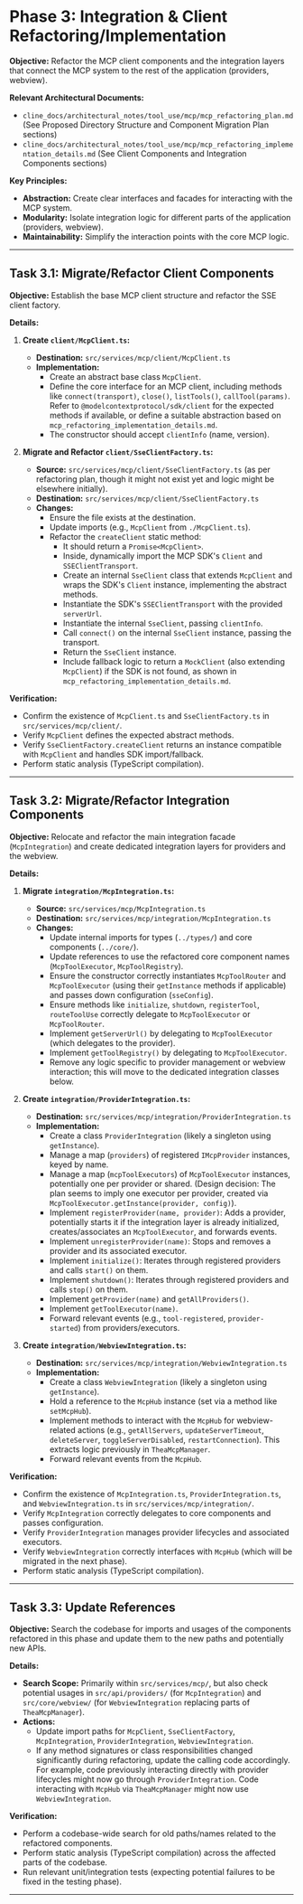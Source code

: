 # Phase 3: Integration & Client Refactoring/Implementation

**Objective:** Refactor the MCP client components and the integration layers that connect the MCP system to the rest of the application (providers, webview).

**Relevant Architectural Documents:**
*   `cline_docs/architectural_notes/tool_use/mcp/mcp_refactoring_plan.md` (See Proposed Directory Structure and Component Migration Plan sections)
*   `cline_docs/architectural_notes/tool_use/mcp/mcp_refactoring_implementation_details.md` (See Client Components and Integration Components sections)

**Key Principles:**
*   **Abstraction:** Create clear interfaces and facades for interacting with the MCP system.
*   **Modularity:** Isolate integration logic for different parts of the application (providers, webview).
*   **Maintainability:** Simplify the interaction points with the core MCP logic.

---

## Task 3.1: Migrate/Refactor Client Components

**Objective:** Establish the base MCP client structure and refactor the SSE client factory.

**Details:**

1.  **Create `client/McpClient.ts`:**
    *   **Destination:** `src/services/mcp/client/McpClient.ts`
    *   **Implementation:**
        *   Create an abstract base class `McpClient`.
        *   Define the core interface for an MCP client, including methods like `connect(transport)`, `close()`, `listTools()`, `callTool(params)`. Refer to `@modelcontextprotocol/sdk/client` for the expected methods if available, or define a suitable abstraction based on `mcp_refactoring_implementation_details.md`.
        *   The constructor should accept `clientInfo` (name, version).

2.  **Migrate and Refactor `client/SseClientFactory.ts`:**
    *   **Source:** `src/services/mcp/client/SseClientFactory.ts` (as per refactoring plan, though it might not exist yet and logic might be elsewhere initially).
    *   **Destination:** `src/services/mcp/client/SseClientFactory.ts`
    *   **Changes:**
        *   Ensure the file exists at the destination.
        *   Update imports (e.g., `McpClient` from `./McpClient.ts`).
        *   Refactor the `createClient` static method:
            *   It should return a `Promise<McpClient>`.
            *   Inside, dynamically import the MCP SDK's `Client` and `SSEClientTransport`.
            *   Create an internal `SseClient` class that extends `McpClient` and wraps the SDK's `Client` instance, implementing the abstract methods.
            *   Instantiate the SDK's `SSEClientTransport` with the provided `serverUrl`.
            *   Instantiate the internal `SseClient`, passing `clientInfo`.
            *   Call `connect()` on the internal `SseClient` instance, passing the transport.
            *   Return the `SseClient` instance.
            *   Include fallback logic to return a `MockClient` (also extending `McpClient`) if the SDK is not found, as shown in `mcp_refactoring_implementation_details.md`.

**Verification:**
*   Confirm the existence of `McpClient.ts` and `SseClientFactory.ts` in `src/services/mcp/client/`.
*   Verify `McpClient` defines the expected abstract methods.
*   Verify `SseClientFactory.createClient` returns an instance compatible with `McpClient` and handles SDK import/fallback.
*   Perform static analysis (TypeScript compilation).

---

## Task 3.2: Migrate/Refactor Integration Components

**Objective:** Relocate and refactor the main integration facade (`McpIntegration`) and create dedicated integration layers for providers and the webview.

**Details:**

1.  **Migrate `integration/McpIntegration.ts`:**
    *   **Source:** `src/services/mcp/McpIntegration.ts`
    *   **Destination:** `src/services/mcp/integration/McpIntegration.ts`
    *   **Changes:**
        *   Update internal imports for types (`../types/`) and core components (`../core/`).
        *   Update references to use the refactored core component names (`McpToolExecutor`, `McpToolRegistry`).
        *   Ensure the constructor correctly instantiates `McpToolRouter` and `McpToolExecutor` (using their `getInstance` methods if applicable) and passes down configuration (`sseConfig`).
        *   Ensure methods like `initialize`, `shutdown`, `registerTool`, `routeToolUse` correctly delegate to `McpToolExecutor` or `McpToolRouter`.
        *   Implement `getServerUrl()` by delegating to `McpToolExecutor` (which delegates to the provider).
        *   Implement `getToolRegistry()` by delegating to `McpToolExecutor`.
        *   Remove any logic specific to provider management or webview interaction; this will move to the dedicated integration classes below.

2.  **Create `integration/ProviderIntegration.ts`:**
    *   **Destination:** `src/services/mcp/integration/ProviderIntegration.ts`
    *   **Implementation:**
        *   Create a class `ProviderIntegration` (likely a singleton using `getInstance`).
        *   Manage a map (`providers`) of registered `IMcpProvider` instances, keyed by name.
        *   Manage a map (`mcpToolExecutors`) of `McpToolExecutor` instances, potentially one per provider or shared. (Design decision: The plan seems to imply one executor per provider, created via `McpToolExecutor.getInstance(provider, config)`).
        *   Implement `registerProvider(name, provider)`: Adds a provider, potentially starts it if the integration layer is already initialized, creates/associates an `McpToolExecutor`, and forwards events.
        *   Implement `unregisterProvider(name)`: Stops and removes a provider and its associated executor.
        *   Implement `initialize()`: Iterates through registered providers and calls `start()` on them.
        *   Implement `shutdown()`: Iterates through registered providers and calls `stop()` on them.
        *   Implement `getProvider(name)` and `getAllProviders()`.
        *   Implement `getToolExecutor(name)`.
        *   Forward relevant events (e.g., `tool-registered`, `provider-started`) from providers/executors.

3.  **Create `integration/WebviewIntegration.ts`:**
    *   **Destination:** `src/services/mcp/integration/WebviewIntegration.ts`
    *   **Implementation:**
        *   Create a class `WebviewIntegration` (likely a singleton using `getInstance`).
        *   Hold a reference to the `McpHub` instance (set via a method like `setMcpHub`).
        *   Implement methods to interact with the `McpHub` for webview-related actions (e.g., `getAllServers`, `updateServerTimeout`, `deleteServer`, `toggleServerDisabled`, `restartConnection`). This extracts logic previously in `TheaMcpManager`.
        *   Forward relevant events from the `McpHub`.

**Verification:**
*   Confirm the existence of `McpIntegration.ts`, `ProviderIntegration.ts`, and `WebviewIntegration.ts` in `src/services/mcp/integration/`.
*   Verify `McpIntegration` correctly delegates to core components and passes configuration.
*   Verify `ProviderIntegration` manages provider lifecycles and associated executors.
*   Verify `WebviewIntegration` correctly interfaces with `McpHub` (which will be migrated in the next phase).
*   Perform static analysis (TypeScript compilation).

---

## Task 3.3: Update References

**Objective:** Search the codebase for imports and usages of the components refactored in this phase and update them to the new paths and potentially new APIs.

**Details:**
*   **Search Scope:** Primarily within `src/services/mcp/`, but also check potential usages in `src/api/providers/` (for `McpIntegration`) and `src/core/webview/` (for `WebviewIntegration` replacing parts of `TheaMcpManager`).
*   **Actions:**
    *   Update import paths for `McpClient`, `SseClientFactory`, `McpIntegration`, `ProviderIntegration`, `WebviewIntegration`.
    *   If any method signatures or class responsibilities changed significantly during refactoring, update the calling code accordingly. For example, code previously interacting directly with provider lifecycles might now go through `ProviderIntegration`. Code interacting with `McpHub` via `TheaMcpManager` might now use `WebviewIntegration`.

**Verification:**
*   Perform a codebase-wide search for old paths/names related to the refactored components.
*   Perform static analysis (TypeScript compilation) across the affected parts of the codebase.
*   Run relevant unit/integration tests (expecting potential failures to be fixed in the testing phase).

---